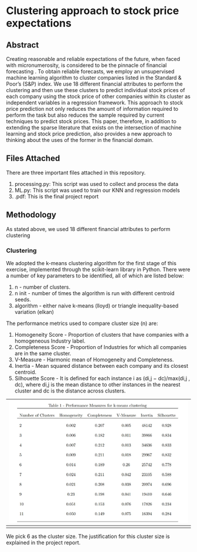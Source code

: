 # Clustering approach to stock price expectations

## Abstract
Creating reasonable and reliable expectations of the future, when faced with micronumerosity, is considered
to be the pinnacle of financial forecasting . To obtain reliable forecasts, we employ an unsupervised machine
learning algorithm to cluster companies listed in the Standard & Poor’s (S&P) index. We use 18 different
financial attributes to perform the clustering and then use these clusters to predict individual stock prices
of each company using the stock price of other companies within its cluster as independent variables in a
regression framework. This approach to stock price prediction not only reduces the amount of information
required to perform the task but also reduces the sample required by current techniques to predict stock
prices. This paper, therefore, in addition to extending the sparse literature that exists on the intersection of
machine learning and stock price prediction, also provides a new approach to thinking about the uses of the
former in the financial domain.

## Files Attached

There are three important files attached in this repository. 
1. processing.py: This script was used to collect and process the data
2. ML.py: This script was used to train our KNN and regression models
3. .pdf: This is the final project report

## Methodology

As stated above, we used 18 different financial attributes to perform clustering

### Clustering
We adopted the k-means clustering algorithm for the first stage of this exercise, implemented through
the scikit-learn library in Python. There were a number of key parameters to be identified, all of which are
listed below:
1. n - number of clusters.
2. n init - number of times the algorithm is run with different centroid seeds.
3. algorithm - either naive k-means (lloyd) or triangle inequality-based variation (elkan)

The performance metrics used to compare cluster size (n) are:
1. Homogeneity Score - Proportion of clusters that have companies with a homogeneous Industry label.
2. Completeness Score - Proportion of Industries for which all companies are in the same cluster.
3. V-Measure - Harmonic mean of Homogeneity and Completeness.
4. Inertia - Mean squared distance between each company and its closest centroid.
5. Silhouette Score - It is defined for each instance i as (di,j − dc)/max(di,j , dc), where di,j is the mean
distance to other instances in the nearest cluster and dc is the distance across clusters.


| ![k_means_clustering.jpg](/stock_price/k_means_clustering.jpg) | 
|:--:| 
||

We pick 6 as the cluster size. The justification for this cluster size is explained in the project report. 
